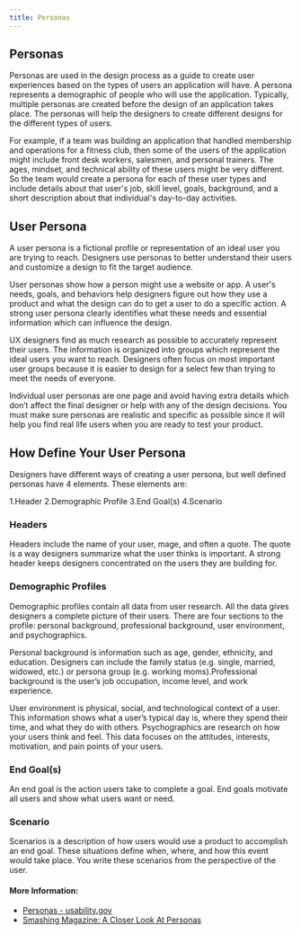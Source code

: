 ```yaml
---
title: Personas
---
```

## Personas

Personas are used in the design process as a guide to create user experiences based on the types of users an application will have. A persona represents a demographic of people who will use the application. Typically, multiple personas are created before the design of an application takes place. The personas will help the designers to create different designs for the different types of users.

For example, if a team was building an application that handled membership and operations for a fitness club, then some of the users of the application might include front desk workers, salesmen, and personal trainers. The ages, mindset, and technical ability of these users might be very different. So the team would create a persona for each of these user types and include details about that user's job, skill level, goals, background, and a short description about that individual's day-to-day activities. 

## User Persona

A user persona is a fictional profile or representation of an ideal user you are trying to reach. Designers use personas to better understand their users and customize a design to fit the target audience.

User personas show how a person might use a website or app. A user's needs, goals, and behaviors help designers figure out how they use a product and what the design can do to get a user to do a specific action. A strong user persona clearly identifies what these needs and essential information which can influence the design.

UX designers find as much research as possible to accurately represent their users. The information is organized into groups which represent the ideal users you want to reach. Designers often focus on most important user groups because it is easier to design for a select few than trying to meet the needs of everyone.

Individual user personas are one page and avoid having extra details which don’t affect the final designer or help with any of the design decisions. You must make sure personas are realistic and specific as possible since it will help you find real life users when you are ready to test your product.

## How Define Your User Persona

Designers have different ways of creating a user persona, but well defined personas have 4 elements. These elements are:

1.Header
2.Demographic Profile
3.End Goal(s)
4.Scenario

### Headers

Headers include the name of your user, mage, and often a quote. The quote is a way designers summarize what the user thinks is important. A strong header keeps designers concentrated on the users they are building for.

### Demographic Profiles
Demographic profiles contain all data from user research. All the data gives designers a complete picture of their users. There are four sections to the profile: personal background, professional background, user environment, and psychographics.

Personal background is information such as age, gender, ethnicity, and education. Designers can include the family status (e.g. single, married, widowed, etc.) or persona group (e.g. working moms).Professional background is the user’s job occupation, income level, and work experience.

User environment is physical, social, and technological context of a user. This information shows what a user’s typical day is, where they spend their time, and what they do with others. Psychographics are research on how your users think and feel. This data focuses on the attitudes, interests, motivation, and pain points of your users.

### End Goal(s)
An end goal is the action users take to complete a goal. End goals motivate all users and show what users want or need.

### Scenario
Scenarios is a description of how users would use a product to accomplish an end goal. These situations define when, where, and how this event would take place. You write these scenarios from the perspective of the user.

#### More Information:

- <a href="https://www.usability.gov/how-to-and-tools/methods/personas.html" target='_blank' rel='nofollow'>Personas - usability.gov</a>
- [Smashing Magazine: A Closer Look At Personas](https://www.smashingmagazine.com/2014/08/a-closer-look-at-personas-part-1/)